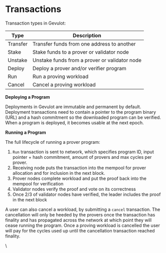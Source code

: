 # Transactions

Transaction types in Gevulot:

| Type     | Description                                   |
| -------- | --------------------------------------------- |
| Transfer | Transfer funds from one address to another    |
| Stake    | Stake funds to a prover or validator node     |
| Unstake  | Unstake funds from a prover or validator node |
| Deploy   | Deploy a prover and/or verifier program       |
| Run      | Run a proving workload                        |
| Cancel   | Cancel a proving workload                     |

**Deploying a Program**

Deployments in Gevulot are immutable and permanent by default. Deployment transactions need to contain a pointer to the program binary (URL) and a hash commitment so the downloaded program can be verified. When a program is deployed, it becomes usable at the next epoch.

**Running a Program**

The full lifecycle of running a prover program:

1. `Run` transaction is sent to network, which specifies program ID, input pointer + hash commitment, amount of provers and max cycles per prover.
2. Receiving node puts the transaction into the mempool for prover allocation and for inclusion in the next block.
3. Prover nodes complete workload and put the proof back into the mempool for verification
4. Validator nodes verify the proof and vote on its correctness
5. Once 2/3 of validator nodes have verified, the leader includes the proof in the next block

A user can also cancel a workload, by submitting a `cancel` transaction. The cancellation will only be heeded by the provers once the transaction has finality and has propagated across the network at which point they will cease running the program. Once a proving workload is cancelled the user will pay for the cycles used up until the cancellation transaction reached finality.

\

